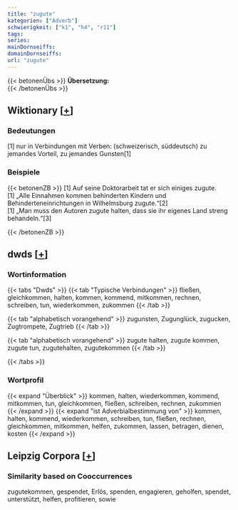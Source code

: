 ```yaml
---
title: "zugute"
kategorien: ["Adverb"]
schwierigkeit: ["k1", "h4", "r11"]
tags:
series:
mainDornseiffs:
domainDornseiffs:
url: "zugute"
---
```


{{< betonenÜbs >}}
**Übersetzung:**  
{{< /betonenÜbs >}}

## Wiktionary [[+](https://de.wiktionary.org/wiki/zugute)]

### Bedeutungen
[1] nur in Verbindungen mit Verben: (schweizerisch, süddeutsch) zu jemandes Vorteil, zu jemandes Gunsten[1]  

### Beispiele
{{< betonenZB >}}
[1] Auf seine Doktorarbeit tat er sich einiges zugute.  
[1] „Alle Einnahmen kommen behinderten Kindern und Behinderteneinrichtungen in Wilhelmsburg zugute.“[2]  
[1] „Man muss den Autoren zugute halten, dass sie ihr eigenes Land streng behandeln.“[3]  

{{< /betonenZB >}}


## dwds [[+](https://www.dwds.de/wb/zugute)]

### Wortinformation
{{< tabs "Dwds" >}}
{{< tab "Typische Verbindungen" >}}
fließen, gleichkommen, halten, kommen, kommend, mitkommen, rechnen, schreiben, tun, wiederkommen, zukommen
{{< /tab >}}

{{< tab "alphabetisch vorangehend" >}}
zugunsten, Zugunglück, zugucken, Zugtrompete, Zugtrieb
{{< /tab >}}

{{< tab "alphabetisch vorangehend" >}}
zugute halten, zugute kommen, zugute tun, zugutehalten, zugutekommen
{{< /tab >}}

{{< /tabs >}}

### Wortprofil
{{< expand "Überblick" >}} kommen, halten, wiederkommen, kommend, mitkommen, tun, gleichkommen, fließen, schreiben, rechnen, zukommen {{< /expand >}}
{{< expand "ist Adverbialbestimmung von" >}} kommen, halten, kommend, wiederkommen, schreiben, tun, fließen, rechnen, gleichkommen, mitkommen, helfen, zukommen, lassen, betragen, dienen, kosten {{< /expand >}}

## Leipzig Corpora [[+](https://corpora.uni-leipzig.de/en/res?word=zugute&corpusId=deu_newscrawl-public_2018)]


### Similarity based on Cooccurrences
zugutekommen, gespendet, Erlös, spenden, engagieren, geholfen, spendet, unterstützt, helfen, profitieren, sowie

